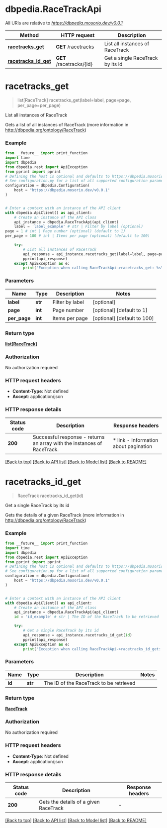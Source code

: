 # dbpedia.RaceTrackApi

All URIs are relative to *https://dbpedia.mosorio.dev/v0.0.1*

Method | HTTP request | Description
------------- | ------------- | -------------
[**racetracks_get**](RaceTrackApi.md#racetracks_get) | **GET** /racetracks | List all instances of RaceTrack
[**racetracks_id_get**](RaceTrackApi.md#racetracks_id_get) | **GET** /racetracks/{id} | Get a single RaceTrack by its id


# **racetracks_get**
> list[RaceTrack] racetracks_get(label=label, page=page, per_page=per_page)

List all instances of RaceTrack

Gets a list of all instances of RaceTrack (more information in http://dbpedia.org/ontology/RaceTrack)

### Example

```python
from __future__ import print_function
import time
import dbpedia
from dbpedia.rest import ApiException
from pprint import pprint
# Defining the host is optional and defaults to https://dbpedia.mosorio.dev/v0.0.1
# See configuration.py for a list of all supported configuration parameters.
configuration = dbpedia.Configuration(
    host = "https://dbpedia.mosorio.dev/v0.0.1"
)


# Enter a context with an instance of the API client
with dbpedia.ApiClient() as api_client:
    # Create an instance of the API class
    api_instance = dbpedia.RaceTrackApi(api_client)
    label = 'label_example' # str | Filter by label (optional)
page = 1 # int | Page number (optional) (default to 1)
per_page = 100 # int | Items per page (optional) (default to 100)

    try:
        # List all instances of RaceTrack
        api_response = api_instance.racetracks_get(label=label, page=page, per_page=per_page)
        pprint(api_response)
    except ApiException as e:
        print("Exception when calling RaceTrackApi->racetracks_get: %s\n" % e)
```

### Parameters

Name | Type | Description  | Notes
------------- | ------------- | ------------- | -------------
 **label** | **str**| Filter by label | [optional] 
 **page** | **int**| Page number | [optional] [default to 1]
 **per_page** | **int**| Items per page | [optional] [default to 100]

### Return type

[**list[RaceTrack]**](RaceTrack.md)

### Authorization

No authorization required

### HTTP request headers

 - **Content-Type**: Not defined
 - **Accept**: application/json

### HTTP response details
| Status code | Description | Response headers |
|-------------|-------------|------------------|
**200** | Successful response - returns an array with the instances of RaceTrack. |  * link - Information about pagination <br>  |

[[Back to top]](#) [[Back to API list]](../README.md#documentation-for-api-endpoints) [[Back to Model list]](../README.md#documentation-for-models) [[Back to README]](../README.md)

# **racetracks_id_get**
> RaceTrack racetracks_id_get(id)

Get a single RaceTrack by its id

Gets the details of a given RaceTrack (more information in http://dbpedia.org/ontology/RaceTrack)

### Example

```python
from __future__ import print_function
import time
import dbpedia
from dbpedia.rest import ApiException
from pprint import pprint
# Defining the host is optional and defaults to https://dbpedia.mosorio.dev/v0.0.1
# See configuration.py for a list of all supported configuration parameters.
configuration = dbpedia.Configuration(
    host = "https://dbpedia.mosorio.dev/v0.0.1"
)


# Enter a context with an instance of the API client
with dbpedia.ApiClient() as api_client:
    # Create an instance of the API class
    api_instance = dbpedia.RaceTrackApi(api_client)
    id = 'id_example' # str | The ID of the RaceTrack to be retrieved

    try:
        # Get a single RaceTrack by its id
        api_response = api_instance.racetracks_id_get(id)
        pprint(api_response)
    except ApiException as e:
        print("Exception when calling RaceTrackApi->racetracks_id_get: %s\n" % e)
```

### Parameters

Name | Type | Description  | Notes
------------- | ------------- | ------------- | -------------
 **id** | **str**| The ID of the RaceTrack to be retrieved | 

### Return type

[**RaceTrack**](RaceTrack.md)

### Authorization

No authorization required

### HTTP request headers

 - **Content-Type**: Not defined
 - **Accept**: application/json

### HTTP response details
| Status code | Description | Response headers |
|-------------|-------------|------------------|
**200** | Gets the details of a given RaceTrack |  -  |

[[Back to top]](#) [[Back to API list]](../README.md#documentation-for-api-endpoints) [[Back to Model list]](../README.md#documentation-for-models) [[Back to README]](../README.md)

